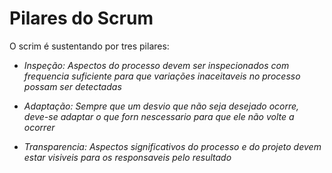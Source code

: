 # Pilares do Scrum

O scrim é sustentando por tres pilares:

- *Inspeção:* _Aspectos do processo devem ser inspecionados com frequencia suficiente para que variações inaceitaveis no processo possam ser detectadas_


- *Adaptação:* _Sempre que um desvio que não seja desejado ocorre, deve-se adaptar o que forn nescessario para que ele não volte a ocorrer_


- *Transparencia:* _Aspectos significativos do processo e do projeto devem estar visiveis para os responsaveis pelo resultado_

